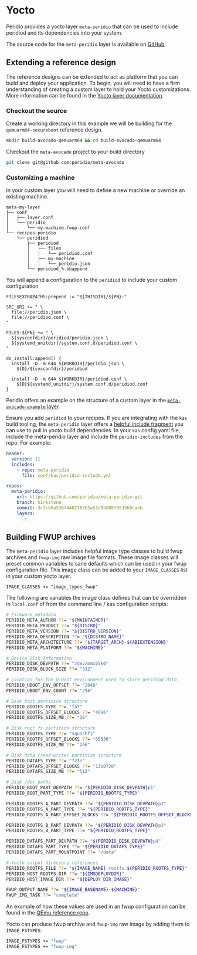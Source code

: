 # Yocto

Peridio provides a yocto layer `meta-peridio` that can be used to include peridiod and its dependencies into your system.

The source code for the `meta-peridio` layer is available on [GitHub](https://github.com/peridio/meta-peridio).

## Extending a reference design

The reference designs can be extended to act as platform that you can build and deploy your application. To begin, you will need to have a firm understanding of creating a custom layer to hold your Yocto customizations. More information can be found in the [Yocto layer documentation](https://docs.yoctoproject.org/dev/dev-manual/layers.html).

### Checkout the source

Create a working directory in this example we will be building for the `qemuarm64-secureboot` reference design.

```bash
mkdir build-avocado-qemuarm64 && cd build-avocado-qemuarm64
```

Checkout the `meta-avocado` project to your build directory

```bash
git clone git@github.com:peridio/meta-avocado
```

### Customizing a machine

In your custom layer you will need to define a new machine or override an existing machine.

```text
meta-my-layer
├── conf
│   ├── layer.conf
│   └── peridio
│       └── my-machine.fwup.conf
└── recipes-peridio
    └── peridiod
        ├── peridiod
        │   ├── files
        │   │   └── peridiod.conf
        │   ├── my-machine
        │   │   └── peridio.json
        └── peridiod_%.bbappend
```

You will append a configuration to the `peridiod` to include your custom configuration

```bitbake title="recipes-peridio/peridiod/peridiod.bbappends"
FILESEXTRAPATHS:prepend := "${THISDIR}/${PN}:"

SRC_URI += " \
  file://peridio.json \
  file://peridiod.conf \
"

FILES:${PN} += " \
  ${sysconfdir}/peridiod/peridio.json \
  ${systemd_unitdir}/system.conf.d/peridiod.conf \
"

do_install:append() {
  install -D -m 644 ${WORKDIR}/peridio.json \
    ${D}/${sysconfdir}/peridiod

  install -D -m 644 ${WORKDIR}/peridiod.conf \
    ${D}${systemd_unitdir}/system.conf.d/peridiod.conf
}
```

Peridio offers an example on the structure of a custom layer in the [`meta-avocado-example` layer](https://github.com/peridio/meta-avocado/tree/main/meta-avocado-example).

Ensure you add `peridiod` to your recipes. If you are integrating with the `kas` build tooling, the `meta-peridio` layer offers a [helpful include fragment](https://github.com/peridio/meta-peridio/blob/kirkstone/conf/kas/peridio-include.yml) you can use to pull in yocto build dependencies. In your `kas` config yaml file, include the meta-peridio layer and include the `peridio-includes` from the repo. For example:

```yaml
header:
  version: 11
  includes:
    - repo: meta-peridio
      file: conf/kas/peridio-include.yml

repos:
  meta-peridio:
    url: https://github.com/peridio/meta-peridio.git
    branch: kirkstone
    commit: 3c7cb6a536f440218765a51d9b588f853569caeb
    layers:
      .:
```

## Building FWUP archives

The `meta-peridio` layer includes helpful image type classes to build fwup archives and `fwup-img` raw image file formats. These image classes will preset common variables to sane defaults which can be used in your fwup configuration file. This image class can be added to your `IMAGE_CLASSES` list in your custom yocto layer.

```shell
IMAGE_CLASSES += "image_types_fwup"
```

The following are variables the image class defines that can be overridden in `local.conf` of from the command line / kas configuration scripts:

```bash
# Firmware metadata
PERIDIO_META_AUTHOR ??= "${MAINTAINER}"
PERIDIO_META_PRODUCT ??= "${DISTRO}"
PERIDIO_META_VERSION ??= "${DISTRO_VERSION}"
PERIDIO_META_DESCRIPTION ??= "${DISTRO_NAME}"
PERIDIO_META_ARCHITECTURE ??= "${TARGET_ARCH}-${ABIEXTENSION}"
PERIDIO_META_PLATFORM ??= "${MACHINE}"

# Device Disk Information
PERIDIO_DISK_DEVPATH ??= "/dev/mmcblk0"
PERIDIO_DISK_BLOCK_SIZE ??= "512"

# Location for the U-Boot environment used to store peridiod data
PERIDIO_UBOOT_ENV_OFFSET ??= "2048"
PERIDIO_UBOOT_ENV_COUNT ??= "256"

# Disk boot partition structure
PERIDIO_BOOTFS_TYPE ??= "fat"
PERIDIO_BOOTFS_OFFSET_BLOCKS ??= "4096"
PERIDIO_BOOTFS_SIZE_MB ??= "16"

# Disk root fs partition structure
PERIDIO_ROOTFS_TYPE ??= "squashfs"
PERIDIO_ROOTFS_OFFSET_BLOCKS ??= "65536"
PERIDIO_ROOTFS_SIZE_MB ??= "256"

# Disk data (read-write) partition structure
PERIDIO_DATAFS_TYPE ??= "f2fs"
PERIDIO_DATAFS_OFFSET_BLOCKS ??= "1310720"
PERIDIO_DATAFS_SIZE_MB ??= "512"

# Disk /dev paths
PERIDIO_BOOT_PART_DEVPATH ??= "${PERIDIO_DISK_DEVPATH}p1"
PERIDIO_BOOT_PART_TYPE ??= "${PERIDIO_BOOTFS_TYPE}"

PERIDIO_ROOTFS_A_PART_DEVPATH ??= "${PERIDIO_DISK_DEVPATH}p2"
PERIDIO_ROOTFS_A_PART_TYPE ??= "${PERIDIO_ROOTFS_TYPE}"
PERIDIO_ROOTFS_A_PART_OFFSET_BLOCKS ??= "${PERIDIO_ROOTFS_OFFSET_BLOCKS}"

PERIDIO_ROOTFS_B_PART_DEVPATH ??= "${PERIDIO_DISK_DEVPATH}p3"
PERIDIO_ROOTFS_B_PART_TYPE ??= "${PERIDIO_ROOTFS_TYPE}"

PERIDIO_DATAFS_PART_DEVPATH ??= "${PERIDIO_DISK_DEVPATH}p4"
PERIDIO_DATAFS_PART_TYPE ??= "${PERIDIO_DATAFS_TYPE}"
PERIDIO_DATAFS_PART_MOUNTPOINT ??= "/data"

# Yocto output directory references
PERIDIO_ROOTFS_FILE ??= "${IMAGE_NAME}.rootfs.${PERIDIO_ROOTFS_TYPE}"
PERIDIO_HOST_ROOTFS_DIR ??= "${IMGDEPLOYDIR}"
PERIDIO_HOST_IMAGE_DIR ??= "${DEPLOY_DIR_IMAGE}"

FWUP_OUTPUT_NAME ??= "${IMAGE_BASENAME}-${MACHINE}"
FWUP_IMG_TASK ??= "complete"
```

An example of how these values are used in an fwup configuration can be found in the [QEmu reference repo](https://github.com/peridio/meta-avocado/blob/main/meta-avocado-arm/conf/peridio/qemu.fwup.conf).

Yocto can produce fwup archive and `fwup-img` raw image by adding them to `IMAGE_FSTYPES`:

```bash
IMAGE_FSTYPES += "fwup"
IMAGE_FSTYPES += "fwup-img"
```
